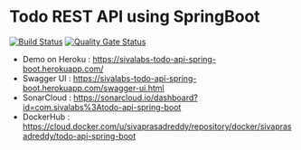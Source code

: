 # Todo REST API using SpringBoot

[![Build Status](https://travis-ci.org/sivaprasadreddy/todo-api-spring-boot.svg?branch=master)](https://travis-ci.org/sivaprasadreddy/todo-api-spring-boot) 
[![Quality Gate Status](https://sonarcloud.io/api/project_badges/measure?project=com.sivalabs%3Atodo-api-spring-boot&metric=alert_status)](https://sonarcloud.io/dashboard?id=com.sivalabs%3Atodo-api-spring-boot)

* Demo on Heroku : https://sivalabs-todo-api-spring-boot.herokuapp.com/
* Swagger UI : https://sivalabs-todo-api-spring-boot.herokuapp.com/swagger-ui.html
* SonarCloud : https://sonarcloud.io/dashboard?id=com.sivalabs%3Atodo-api-spring-boot
* DockerHub : https://cloud.docker.com/u/sivaprasadreddy/repository/docker/sivaprasadreddy/todo-api-spring-boot
